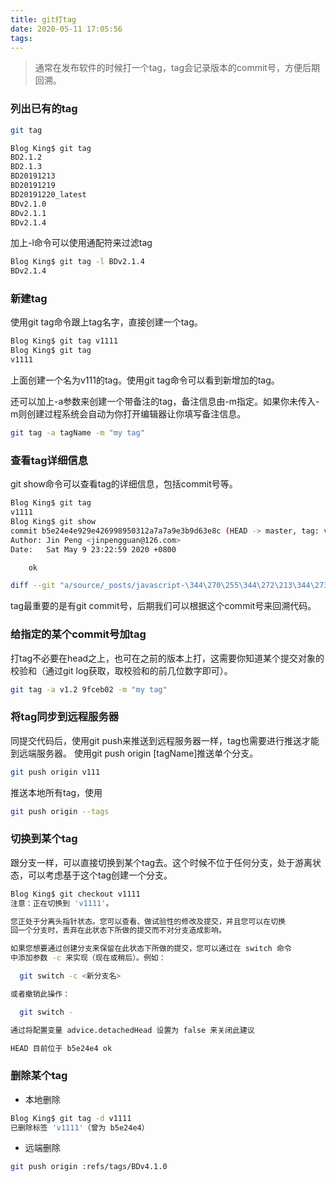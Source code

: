 ```yaml
---
title: git打tag
date: 2020-05-11 17:05:56
tags:
---
```

> 通常在发布软件的时候打一个tag，tag会记录版本的commit号，方便后期回溯。
### 列出已有的tag
```bash
git tag
```
```bash
Blog King$ git tag
BD2.1.2
BD2.1.3
BD20191213
BD20191219
BD20191220_latest
BDv2.1.0
BDv2.1.1
BDv2.1.4
```
加上-l命令可以使用通配符来过滤tag
```bash
Blog King$ git tag -l BDv2.1.4
BDv2.1.4
```
### 新建tag
使用git tag命令跟上tag名字，直接创建一个tag。
```bash
Blog King$ git tag v1111
Blog King$ git tag
v1111
```
上面创建一个名为v111的tag。使用git tag命令可以看到新增加的tag。

还可以加上-a参数来创建一个带备注的tag，备注信息由-m指定。如果你未传入-m则创建过程系统会自动为你打开编辑器让你填写备注信息。
```bash
git tag -a tagName -m "my tag"
```
### 查看tag详细信息
git show命令可以查看tag的详细信息，包括commit号等。
```bash
Blog King$ git tag
v1111
Blog King$ git show
commit b5e24e4e929e426998950312a7a7a9e3b9d63e8c (HEAD -> master, tag: v1111, origin/master)
Author: Jin Peng <jinpengguan@126.com>
Date:   Sat May 9 23:22:59 2020 +0800

    ok

diff --git "a/source/_posts/javascript-\344\270\255\344\272\213\344\273\266\345\206\222\346\263\241\345\222\214\344\272\213\344\273\266\346\215\225\350\216\267\346\234\272\345\210\266.md" "b/source/_posts/javascript-\344\270\255\344\272\213\344\273\266\345\206\222\346\263\241\345\222\214\344\272\213\344\273\266\346\215\225\350\216\267\346\234\272\345\210\266.md"
```
tag最重要的是有git commit号，后期我们可以根据这个commit号来回溯代码。

### 给指定的某个commit号加tag
打tag不必要在head之上，也可在之前的版本上打，这需要你知道某个提交对象的校验和（通过git log获取，取校验和的前几位数字即可）。
```bash
git tag -a v1.2 9fceb02 -m "my tag"
```
### 将tag同步到远程服务器
同提交代码后，使用git push来推送到远程服务器一样，tag也需要进行推送才能到远端服务器。
使用git push origin [tagName]推送单个分支。
```bash
git push origin v111
```
推送本地所有tag，使用
```bash
git push origin --tags
```

### 切换到某个tag
跟分支一样，可以直接切换到某个tag去。这个时候不位于任何分支，处于游离状态，可以考虑基于这个tag创建一个分支。
```bash
Blog King$ git checkout v1111
注意：正在切换到 'v1111'。

您正处于分离头指针状态。您可以查看、做试验性的修改及提交，并且您可以在切换
回一个分支时，丢弃在此状态下所做的提交而不对分支造成影响。

如果您想要通过创建分支来保留在此状态下所做的提交，您可以通过在 switch 命令
中添加参数 -c 来实现（现在或稍后）。例如：

  git switch -c <新分支名>

或者撤销此操作：

  git switch -

通过将配置变量 advice.detachedHead 设置为 false 来关闭此建议

HEAD 目前位于 b5e24e4 ok
```
### 删除某个tag

- 本地删除
```bash
Blog King$ git tag -d v1111
已删除标签 'v1111'（曾为 b5e24e4）
```
- 远端删除
```bash
git push origin :refs/tags/BDv4.1.0
```







